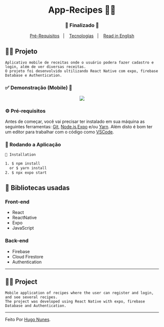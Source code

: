<h1 align="center">
    App-Recipes 🥗🍖
</h1>
<h3 align="center"> 
  🚧  Finalizado  🚧
</h3>

<p align="center">
  <a href="#-pré-requisitos">Pré-Requisitos</a>&nbsp;&nbsp;&nbsp;|&nbsp;&nbsp;&nbsp;
  <a href="#-bibliotecas-usadas">Tecnologias</a>&nbsp;&nbsp;&nbsp;|&nbsp;&nbsp;&nbsp;
  <a href="#-project">Read in English</a>
</p>

## 🧑‍💻 Projeto 

    Aplicativo mobile de receitas onde o usuário podera fazer cadastro e login, além de ver diversas receitas.
    O projeto foi desenvolvido ultilizando React Native com expo, firebase Database e Authentication.

 ### ✅ Demonstração (Mobile) 📲
<p align="center">
   <img src=".github/demonstração.gif"> 
</p>


### ⚙ Pré-requisitos

Antes de começar, você vai precisar ter instalado em sua máquina as seguintes ferramentas:
[Git](https://git-scm.com), [Node.js](https://nodejs.org/en/),[Expo](https://docs.expo.dev/) e/ou [Yarn](https://yarnpkg.com/).
Além disto é bom ter um editor para trabalhar com o código como [VSCode](https://code.visualstudio.com/).


### 📗 Rodando a Aplicação

```bash
📗 Installation

1. $ npm install 
  or $ yarn install
2. $ npx expo start
```

## 🚀 Bibliotecas usadas

### Front-end 
* React
* ReactNative
* Expo
* JavaScript

### Back-end
*  Firebase
*  Cloud Firestore
*  Authentication

<hr/>

## 🧑‍💻 Project

    Mobile application of recipes where the user can register and login, and see several recipes.
    The project was developed using React Native with expo, firebase Database and Authentication.

<hr/>

Feito Por [Hugo Nunes](https://www.linkedin.com/in/hugo-nunes-323a41164/).
